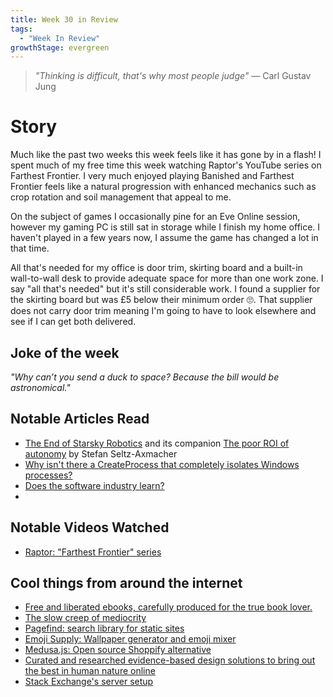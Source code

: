 ```yaml
---
title: Week 30 in Review
tags:
  - "Week In Review"
growthStage: evergreen
---
```


> _"Thinking is difficult, that's why most people judge"_
> — Carl Gustav Jung

# Story
Much like the past two weeks this week feels like it has gone by in a flash! I spent much of my free time this week watching Raptor's YouTube series on Farthest Frontier. I very much enjoyed playing Banished and Farthest Frontier feels like a natural progression with enhanced mechanics such as crop rotation and soil management that appeal to me.

On the subject of games I occasionally pine for an Eve Online session, however my gaming PC is still sat in storage while I finish my home office. I haven't played in a few years now, I assume the game has changed a lot in that time.

All that's needed for my office is door trim, skirting board and a built-in wall-to-wall desk to provide adequate space for more than one work zone. I say "all that's needed" but it's still considerable work. I found a supplier for the skirting board but was £5 below their minimum order 🙄. That supplier does not carry door trim meaning I'm going to have to look elsewhere and see if I can get both delivered.

## Joke of the week
_"Why can’t you send a duck to space? Because the bill would be astronomical."_

## Notable Articles Read
- [The End of Starsky Robotics](https://medium.com/starsky-robotics-blog/the-end-of-starsky-robotics-acb8a6a8a5f5) and its companion [The poor ROI of autonomy](https://medium.com/starsky-robotics-blog/the-poor-roi-of-autonomy-f5d6f4f2dd14) by Stefan Seltz-Axmacher
- [Why isn't there a CreateProcess that completely isolates Windows processes?](https://www.computerenhance.com/p/why-isnt-there-a-createprocess-that)
- [Does the software industry learn?](https://www.tomrenner.com/blog/2022-01-24/does-the-software-industry-learn-)
-
## Notable Videos Watched
- [Raptor: "Farthest Frontier" series](https://www.youtube.com/watch?v=0L8jJ9TBMUo)

## Cool things from around the internet
- [Free and liberated ebooks, carefully produced for the true book lover.](https://standardebooks.org/)
- [The slow creep of mediocrity](https://vanschneider.com/blog/the-slow-creep-of-mediocrity/)
- [Pagefind: search library for static sites](https://pagefind.app/)
- [Emoji Supply: Wallpaper generator and emoji mixer](https://emoji.supply/)
- [Medusa.js: Open source Shoppify alternative](https://medusajs.com/)
- [Curated and researched evidence-based design solutions to bring out the best in human nature online](https://www.prosocialdesign.org/#library-menu)
- [Stack Exchange's server setup](https://stackexchange.com/performance)